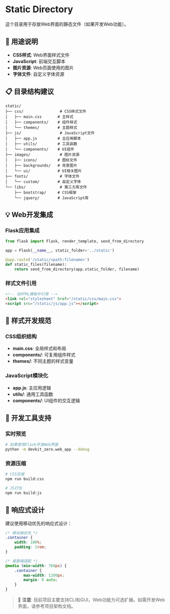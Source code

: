 # Static Directory

这个目录用于存放Web界面的静态文件（如果开发Web功能）。

## 📁 用途说明
- **CSS样式**: Web界面样式文件
- **JavaScript**: 前端交互脚本
- **图片资源**: Web页面使用的图片
- **字体文件**: 自定义字体资源

## 📋 目录结构建议
```
static/
├── css/                # CSS样式文件
│   ├── main.css       # 主样式
│   ├── components/    # 组件样式
│   └── themes/        # 主题样式
├── js/                 # JavaScript文件
│   ├── app.js         # 主应用脚本
│   ├── utils/         # 工具函数
│   └── components/    # UI组件
├── images/             # 图片资源
│   ├── icons/         # 图标文件
│   ├── backgrounds/   # 背景图片
│   └── ui/            # UI相关图片
├── fonts/              # 字体文件
│   └── custom/        # 自定义字体
└── libs/               # 第三方库文件
    ├── bootstrap/     # CSS框架
    └── jquery/        # JavaScript库
```

## 💡 Web开发集成

### Flask应用集成
```python
from flask import Flask, render_template, send_from_directory

app = Flask(__name__, static_folder='../static')

@app.route('/static/<path:filename>')
def static_files(filename):
    return send_from_directory(app.static_folder, filename)
```

### 样式文件引用
```html
<!-- 在HTML模板中引用 -->
<link rel="stylesheet" href="/static/css/main.css">
<script src="/static/js/app.js"></script>
```

## 🎨 样式开发规范

### CSS组织结构
- **main.css**: 全局样式和布局
- **components/**: 可复用组件样式
- **themes/**: 不同主题的样式变量

### JavaScript模块化
- **app.js**: 主应用逻辑
- **utils/**: 通用工具函数
- **components/**: UI组件的交互逻辑

## 🔧 开发工具支持

### 实时预览
```bash
# 如果使用Flask开发Web界面
python -m devkit_zero.web_app --debug
```

### 资源压缩
```bash
# CSS压缩
npm run build:css

# JS打包
npm run build:js
```

## 📱 响应式设计

建议使用移动优先的响应式设计：
```css
/* 移动端优先 */
.container {
    width: 100%;
    padding: 1rem;
}

/* 桌面端适配 */
@media (min-width: 768px) {
    .container {
        max-width: 1200px;
        margin: 0 auto;
    }
}
```

> 📝 **注意**: 目前项目主要支持CLI和GUI，Web功能为可选扩展。如需开发Web界面，请参考项目架构文档。